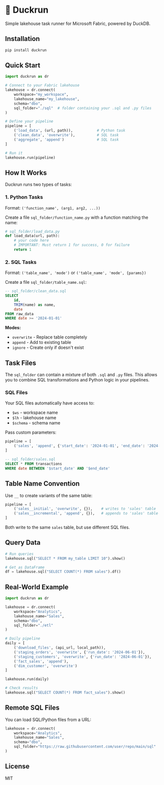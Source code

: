 # 🦆 Duckrun

Simple lakehouse task runner for Microsoft Fabric, powered by DuckDB.

## Installation

```bash
pip install duckrun
```



## Quick Start

```python
import duckrun as dr

# Connect to your Fabric lakehouse
lakehouse = dr.connect(
    workspace="my_workspace",
    lakehouse_name="my_lakehouse", 
    schema="dbo",
    sql_folder="./sql"  # folder containing your .sql and .py files
)

# Define your pipeline
pipeline = [
    ('load_data', (url, path)),           # Python task
    ('clean_data', 'overwrite'),          # SQL task  
    ('aggregate', 'append')               # SQL task
]

# Run it
lakehouse.run(pipeline)
```

## How It Works

Duckrun runs two types of tasks:

### 1. Python Tasks
Format: `('function_name', (arg1, arg2, ...))`

Create a file `sql_folder/function_name.py` with a function matching the name:

```python
# sql_folder/load_data.py
def load_data(url, path):
    # your code here
    # IMPORTANT: Must return 1 for success, 0 for failure
    return 1
```

### 2. SQL Tasks  
Format: `('table_name', 'mode')` or `('table_name', 'mode', {params})`

Create a file `sql_folder/table_name.sql`:

```sql
-- sql_folder/clean_data.sql
SELECT 
    id,
    TRIM(name) as name,
    date
FROM raw_data
WHERE date >= '2024-01-01'
```

**Modes:**
- `overwrite` - Replace table completely
- `append` - Add to existing table
- `ignore` - Create only if doesn't exist

## Task Files

The `sql_folder` can contain a mixture of both `.sql` and `.py` files. This allows you to combine SQL transformations and Python logic in your pipelines.

### SQL Files
Your SQL files automatically have access to:
- `$ws` - workspace name
- `$lh` - lakehouse name
- `$schema` - schema name

Pass custom parameters:

```python
pipeline = [
    ('sales', 'append', {'start_date': '2024-01-01', 'end_date': '2024-12-31'})
]
```

```sql
-- sql_folder/sales.sql
SELECT * FROM transactions
WHERE date BETWEEN '$start_date' AND '$end_date'
```

## Table Name Convention

Use `__` to create variants of the same table:

```python
pipeline = [
    ('sales__initial', 'overwrite', {}),    # writes to 'sales' table
    ('sales__incremental', 'append', {}),   # appends to 'sales' table
]
```

Both write to the same `sales` table, but use different SQL files.

## Query Data

```python
# Run queries
lakehouse.sql("SELECT * FROM my_table LIMIT 10").show()

# Get as DataFrame
df = lakehouse.sql("SELECT COUNT(*) FROM sales").df()
```

## Real-World Example

```python
import duckrun as dr

lakehouse = dr.connect(
    workspace="Analytics",
    lakehouse_name="Sales", 
    schema="dbo",
    sql_folder="./etl"
)

# Daily pipeline
daily = [
    ('download_files', (api_url, local_path)),
    ('staging_orders', 'overwrite', {'run_date': '2024-06-01'}),
    ('staging_customers', 'overwrite', {'run_date': '2024-06-01'}),
    ('fact_sales', 'append'),
    ('dim_customer', 'overwrite')
]

lakehouse.run(daily)

# Check results
lakehouse.sql("SELECT COUNT(*) FROM fact_sales").show()
```

## Remote SQL Files

You can load SQL/Python files from a URL:

```python
lakehouse = dr.connect(
    workspace="Analytics",
    lakehouse_name="Sales", 
    schema="dbo",
    sql_folder="https://raw.githubusercontent.com/user/repo/main/sql"
)
```

## License

MIT